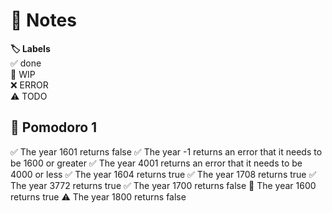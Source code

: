 # 📝 Notes

**🏷️ Labels**  
✅ done  
🚧 WIP  
❌ ERROR  
⚠ TODO

## 🍅 Pomodoro 1

✅ The year 1601 returns false
✅ The year -1 returns an error that it needs to be 1600 or greater
✅ The year 4001 returns an error that it needs to be 4000 or less
✅ The year 1604 returns true
✅ The year 1708 returns true
✅ The year 3772 returns true
✅ The year 1700 returns false
🚧 The year 1600 returns true
⚠ The year 1800 returns false
